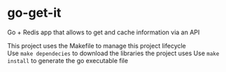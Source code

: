 # go-get-it
Go + Redis app that allows to get and cache information via an API

This project uses the Makefile to manage this project lifecycle  
Use `make dependecies` to download the libraries the project uses
Use `make install` to generate the go executable file
